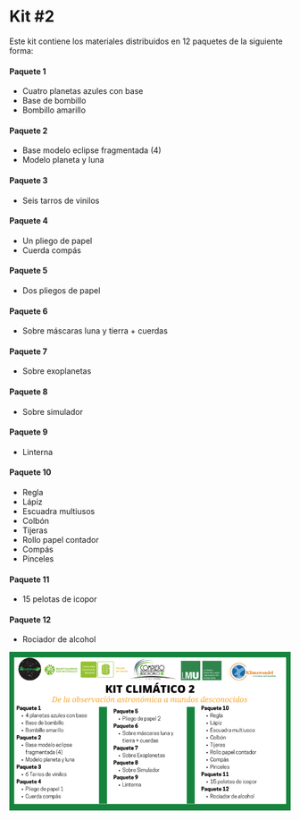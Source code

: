 # Kit #2

Este kit contiene los materiales distribuidos en 12 paquetes de la siguiente forma:

#### Paquete 1

* Cuatro planetas azules con base
* Base de bombillo
* Bombillo amarillo

#### Paquete 2

* Base modelo eclipse fragmentada (4)
* Modelo planeta y luna

#### Paquete 3

* Seis tarros de vinilos

#### Paquete 4

* Un pliego de papel
* Cuerda compás

#### Paquete 5

* Dos pliegos de papel

#### Paquete 6

* Sobre máscaras luna y tierra + cuerdas

#### Paquete 7

* Sobre exoplanetas

#### Paquete 8

* Sobre simulador

#### Paquete 9

* Linterna

#### Paquete 10

* Regla
* Lápiz
* Escuadra multiusos
* Colbón
* Tijeras
* Rollo papel contador
* Compás
* Pinceles&#x20;

#### Paquete 11

* 15 pelotas de icopor

#### Paquete 12

* Rociador de alcohol

![Materiales Kit #2](../.gitbook/assets/Kit2.png)
